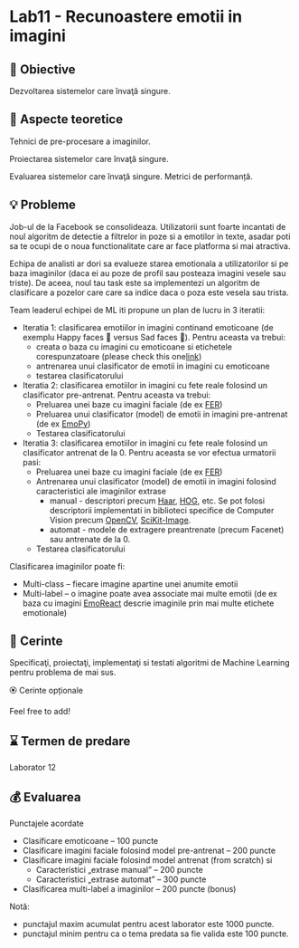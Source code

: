 # Lab11 - Recunoastere emotii in imagini



## :microscope: Obiective 

Dezvoltarea sistemelor care învaţă singure. 

## :book:  Aspecte teoretice

Tehnici de pre-procesare a imaginilor.

Proiectarea sistemelor care învaţă singure.

Evaluarea sistemelor care învaţă singure. Metrici de performanță. 




## :bulb: Probleme

Job-ul de la Facebook se consolideaza. Utilizatorii sunt foarte incantati de noul algoritm de detectie a filtrelor in poze si a emotilor in texte, asadar poti sa te ocupi de o noua functionalitate care ar face platforma si mai atractiva.

Echipa de analisti ar dori sa evalueze starea emotionala a utilizatorilor si pe baza imaginilor (daca ei au poze de profil sau posteaza imagini vesele sau triste). De aceea, noul tau task este sa implementezi un algoritm de clasificare a pozelor care care sa indice daca o poza este vesela sau trista. 

Team leaderul echipei de ML iti propune un plan de lucru in 3 iteratii:
- Iteratia 1: clasificarea emotiilor in imagini continand emoticoane (de exemplu Happy faces   versus Sad faces ). Pentru aceasta va trebui:
    - creata o baza cu imagini cu emoticoane si etichetele corespunzatoare (please check this one[link](https://github.com/iamcal/emoji-data))
    - antrenarea unui clasificator de emotii in imagini cu emoticoane
    - testarea clasificatorului
- Iteratia 2: clasificarea emotiilor in imagini cu fete reale folosind un clasificator pre-antrenat. Pentru aceasta va trebui:
    - Preluarea unei baze cu imagini faciale (de ex [FER](https://www.kaggle.com/c/challenges-in-representation-learning-facial-expression-recognition-challenge/overview))
    - Preluarea unui clasificator (model) de emotii in imagini pre-antrenat (de ex [EmoPy](https://github.com/thoughtworksarts/EmoPy))
    - Testarea clasificatorului 
- Iteratia 3: clasificarea emotiilor in imagini cu fete reale folosind un clasificator antrenat de la 0. Pentru aceasta se vor efectua urmatorii pasi:
    - Preluarea unei baze cu imagini faciale (de ex [FER](https://www.kaggle.com/c/challenges-in-representation-learning-facial-expression-recognition-challenge/overview))
    - Antrenarea unui clasificator (model) de emotii in imagini folosind caracteristici ale imaginilor extrase
        - manual - descriptori precum [Haar](https://www.merl.com/publications/docs/TR2004-043.pdf), [HOG](https://hal.inria.fr/file/index/docid/548512/filename/hog_cvpr2005.pdf), etc. Se pot folosi descriptorii implementati in biblioteci specifice de Computer Vision precum [OpenCV](https://opencv.org/), [SciKit-Image](https://scikit-image.org/).
        - automat - modele de extragere preantrenate (precum Facenet) sau antrenate de la 0.
    - Testarea clasificatorului 

Clasificarea imaginilor poate fi:
- Multi-class – fiecare imagine apartine unei anumite emotii
- Multi-label – o imagine poate avea associate mai multe emotii  (de ex baza cu imagini [EmoReact](https://www.behnaznojavan.com/emoreact) descrie imaginile prin mai multe etichete emotionale)


## :memo:  Cerinte 

Specificaţi, proiectaţi, implementaţi si testati algoritmi de Machine Learning pentru problema de mai sus.

🏵️ Cerinte opționale

Feel free to add!


## :hourglass: Termen de predare 
Laborator 12

## :moneybag: Evaluarea

Punctajele acordate 

- Clasificare emoticoane – 100 puncte
- Clasificare imagini faciale folosind model pre-antrenat – 200 puncte
- Clasificare imagini faciale folosind model antrenat (from scratch) si 
    - Caracteristici „extrase manual”  – 200 puncte
    - Caracteristici „extrase automat” – 300 puncte
- Clasificarea multi-label a imaginilor – 200 puncte (bonus)
 


Notă: 
- punctajul maxim acumulat pentru acest laborator este 1000 puncte.
- punctajul minim pentru ca o tema predata sa fie valida este 100 puncte.  






